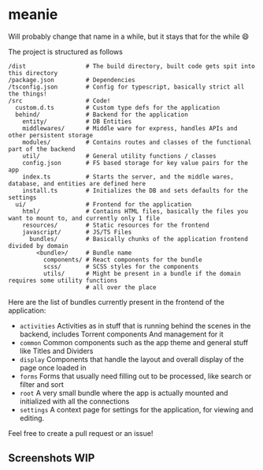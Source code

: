 # meanie
Will probably change that name in a while, but it stays that for the while :smile:

The project is structured as follows
```text
/dist                 # The build directory, built code gets spit into this directory
/package.json         # Dependencies
/tsconfig.json        # Config for typescript, basically strict all the things!
/src                  # Code!
  custom.d.ts         # Custom type defs for the application
  behind/             # Backend for the application
    entity/           # DB Entities
    middlewares/      # Middle ware for express, handles APIs and other persistent storage
    modules/          # Contains routes and classes of the functional part of the backend
    util/             # General utility functions / classes
    config.json       # FS based storage for key value pairs for the app
    index.ts          # Starts the server, and the middle wares, database, and entities are defined here
    install.ts        # Initializes the DB and sets defaults for the settings
  ui/                 # Frontend for the application
    html/             # Contains HTML files, basically the files you want to mount to, and currently only 1 file
    resources/        # Static resources for the frontend
    javascript/       # JS/TS Files
      bundles/        # Basically chunks of the application frontend divided by domain
        <bundle>/     # Bundle name
          components/ # React components for the bundle
          scss/       # SCSS styles for the components
          utils/      # Might be present in a bundle if the domain requires some utility functions
                      # all over the place
```

Here are the list of bundles currently present in the frontend of the application:
 - `activities`
Activities as in stuff that is running behind the scenes in the backend, includes Torrent components
And management for it
 - `common`
Common components such as the app theme and general stuff like Titles and Dividers
 - `display` 
Components that handle the layout and overall display of the page once loaded in
 - `forms`
Forms that usually need filling out to be processed, like search or filter and sort
 - `root`
A very small bundle where the app is actually mounted and initialized with all the connections
 - `settings`
A context page for settings for the application, for viewing and editing.

Feel free to create a pull request or an issue!

## Screenshots WIP